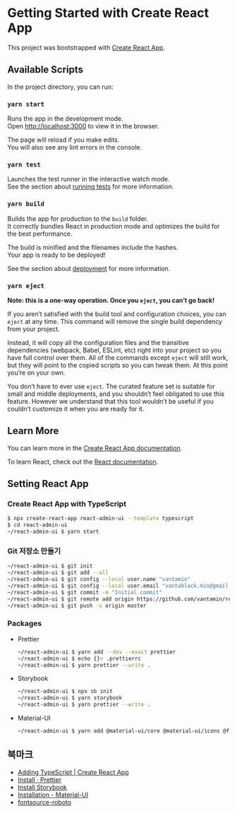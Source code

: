 # Getting Started with Create React App

This project was bootstrapped with [Create React App](https://github.com/facebook/create-react-app).

## Available Scripts

In the project directory, you can run:

### `yarn start`

Runs the app in the development mode.\
Open [http://localhost:3000](http://localhost:3000) to view it in the browser.

The page will reload if you make edits.\
You will also see any lint errors in the console.

### `yarn test`

Launches the test runner in the interactive watch mode.\
See the section about [running tests](https://facebook.github.io/create-react-app/docs/running-tests) for more information.

### `yarn build`

Builds the app for production to the `build` folder.\
It correctly bundles React in production mode and optimizes the build for the best performance.

The build is minified and the filenames include the hashes.\
Your app is ready to be deployed!

See the section about [deployment](https://facebook.github.io/create-react-app/docs/deployment) for more information.

### `yarn eject`

**Note: this is a one-way operation. Once you `eject`, you can’t go back!**

If you aren’t satisfied with the build tool and configuration choices, you can `eject` at any time. This command will remove the single build dependency from your project.

Instead, it will copy all the configuration files and the transitive dependencies (webpack, Babel, ESLint, etc) right into your project so you have full control over them. All of the commands except `eject` will still work, but they will point to the copied scripts so you can tweak them. At this point you’re on your own.

You don’t have to ever use `eject`. The curated feature set is suitable for small and middle deployments, and you shouldn’t feel obligated to use this feature. However we understand that this tool wouldn’t be useful if you couldn’t customize it when you are ready for it.

## Learn More

You can learn more in the [Create React App documentation](https://facebook.github.io/create-react-app/docs/getting-started).

To learn React, check out the [React documentation](https://reactjs.org/).

## Setting React App

### Create React App with TypeScript

```bash
$ npx create-react-app react-admin-ui --template typescript
$ cd react-admin-ui
~/react-admin-ui $ yarn start
```

### Git 저장소 만들기

```bash
~/react-admin-ui $ git init
~/react-admin-ui $ git add --all
~/react-admin-ui $ git config --local user.name "vantamin"
~/react-admin-ui $ git config --local user.email "vantablack.min@gmail.com"
~/react-admin-ui $ git commit -m "Initial commit"
~/react-admin-ui $ git remote add origin https://github.com/vantamin/react-admin-ui.git
~/react-admin-ui $ git push -u origin master
```

### Packages

- Prettier

  ```bash
  ~/react-admin-ui $ yarn add --dev --exact prettier
  ~/react-admin-ui $ echo {}> .prettierrc
  ~/react-admin-ui $ yarn prettier --write .
  ```

- Storybook

  ```bash
  ~/react-admin-ui $ npx sb init
  ~/react-admin-ui $ yarn storybook
  ~/react-admin-ui $ yarn prettier --write .
  ```

- Material-UI

  ```bash
  ~/react-admin-ui $ yarn add @material-ui/core @material-ui/icons @fontsource/roboto
  ```

## 북마크

- [Adding TypeScript | Create React App](https://create-react-app.dev/docs/adding-typescript/)
- [Install · Prettier](https://prettier.io/docs/en/install.html)
- [Install Storybook](https://storybook.js.org/docs/react/get-started/install)
- [Installation - Material-UI](https://material-ui.com/getting-started/installation/)
- [fontsource-roboto](https://www.npmjs.com/package/fontsource-roboto)

